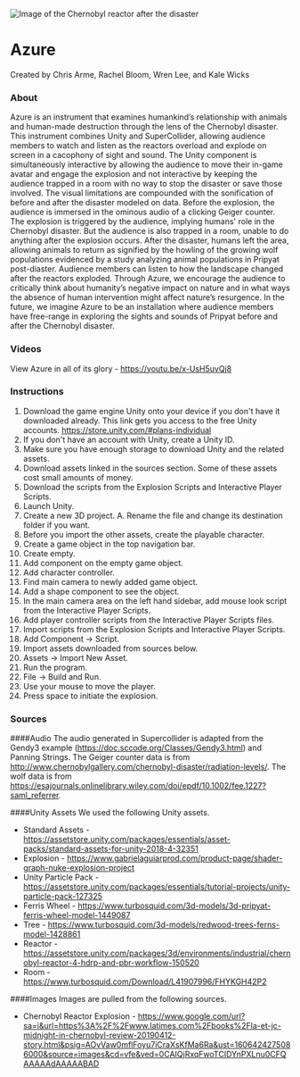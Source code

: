 ![Image of the Chernobyl reactor after the disaster](https://ca-times.brightspotcdn.com/dims4/default/4a0fc3d/2147483647/strip/true/crop/1810x1018+0+0/resize/840x472!/quality/90/?url=https%3A%2F%2Fcalifornia-times-brightspot.s3.amazonaws.com%2Fcd%2F68%2F90d7483dd5739249937653ff44dd%2Fla-1555089214-yatzjfbvxd-snap-image)

# Azure

Created by Chris Arme, Rachel Bloom, Wren Lee, and Kale Wicks

### About

Azure is an instrument that examines humankind’s relationship with animals and human-made destruction through the lens of the Chernobyl disaster. This instrument combines Unity and SuperCollider, allowing audience members to watch and listen as the reactors overload and explode on screen in a cacophony of sight and sound. The Unity component is simultaneously interactive by allowing the audience to move their in-game avatar and engage the explosion and not interactive by keeping the audience trapped in a room with no way to stop the disaster or save those involved. 
The visual limitations are compounded with the sonification of before and after the disaster modeled on data. Before the explosion, the audience is immersed in the ominous audio of a clicking Geiger counter. The explosion is triggered by the audience, implying humans' role in the Chernobyl disaster. But the audience is also trapped in a room, unable to do anything after the explosion occurs. After the disaster, humans left the area, allowing animals to return as signified by the howling of the growing wolf populations evidenced by a study analyzing animal populations in Pripyat post-diaster. Audience members can listen to how the landscape changed after the reactors exploded. 
Through Azure, we encourage the audience to critically think about humanity’s negative impact on nature and in what ways the absence of human intervention might affect nature’s resurgence.
In the future, we imagine Azure to be an installation where audience members have free-range in exploring the sights and sounds of Pripyat before and after the Chernobyl disaster.

### Videos
View Azure in all of its glory - https://youtu.be/x-UsH5uvQj8

### Instructions
1. Download the game engine Unity onto your device if you don't have it downloaded already. This link gets you access to the free Unity accounts. https://store.unity.com/#plans-individual
  1. If you don't have an account with Unity, create a Unity ID.
  2. Make sure you have enough storage to download Unity and the related assets.
2. Download assets linked in the sources section. Some of these assets cost small amounts of money.
3. Download the scripts from the Explosion Scripts and Interactive Player Scripts.
4. Launch Unity.
5. Create a new 3D project.
  A. Rename the file and change its destination folder if you want.
6. Before you import the other assets, create the playable character.
  1. Create a game object in the top navigation bar.
  2. Create empty.
  3. Add component on the empty game object.
  4. Add character controller.
  5. Find main camera to newly added game object.
  6. Add a shape component to see the object.
  7. In the main camera area on the left hand sidebar, add mouse look script from the Interactive Player Scripts.
  8. Add player controller scripts from the Interactive Player Scripts files.
7. Import scripts from the Explosion Scripts and Interactive Player Scripts.
  1. Add Component -> Script.
8. Import assets downloaded from sources below.
  1. Assets -> Import New Asset.
8. Run the program.
  1. File -> Build and Run.
9. Use your mouse to move the player.
10. Press space to initiate the explosion.

### Sources
####Audio
The audio generated in Supercollider is adapted from the Gendy3 example (https://doc.sccode.org/Classes/Gendy3.html) and Panning Strings. 
The Geiger counter data is from http://www.chernobylgallery.com/chernobyl-disaster/radiation-levels/. The wolf data is from https://esajournals.onlinelibrary.wiley.com/doi/epdf/10.1002/fee.1227?saml_referrer.

####Unity Assets
We used the following Unity assets.
* Standard Assets - https://assetstore.unity.com/packages/essentials/asset-packs/standard-assets-for-unity-2018-4-32351
* Explosion - https://www.gabrielaguiarprod.com/product-page/shader-graph-nuke-explosion-project
* Unity Particle Pack - https://assetstore.unity.com/packages/essentials/tutorial-projects/unity-particle-pack-127325
* Ferris Wheel - https://www.turbosquid.com/3d-models/3d-pripyat-ferris-wheel-model-1449087
* Tree - https://www.turbosquid.com/3d-models/redwood-trees-ferns-model-1428861
* Reactor - https://assetstore.unity.com/packages/3d/environments/industrial/chernobyl-reactor-4-hdrp-and-pbr-workflow-150520
* Room - https://www.turbosquid.com/Download/L41907996/FHYKGH42P2

####Images
Images are pulled from the following sources.
* Chernobyl Reactor Explosion - https://www.google.com/url?sa=i&url=https%3A%2F%2Fwww.latimes.com%2Fbooks%2Fla-et-jc-midnight-in-chernobyl-review-20190412-story.html&psig=AOvVaw0mflFoyu7iCraXsKfMa6Ra&ust=1606424275086000&source=images&cd=vfe&ved=0CAIQjRxqFwoTCIDYnPXLnu0CFQAAAAAdAAAAABAD

